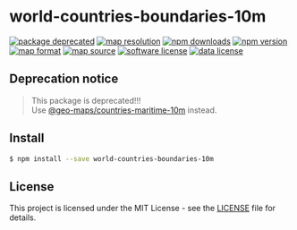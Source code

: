 # world-countries-boundaries-10m

<a href="https://www.npmjs.com/package/@geo-maps/countries-maritime-10m"><img src="https://img.shields.io/badge/status-deprecated-c0392b.svg" alt="package deprecated" /></a>
<a href="https://github.com/simonepri/geo-maps#countries-maritime"><img src="https://img.shields.io/badge/resolution-10m-8e44ad.svg" alt="map resolution" /></a>
<a href="https://www.npmjs.com/package/world-countries-boundaries-10m"><img src="https://img.shields.io/npm/dm/world-countries-boundaries-10m.svg" alt="npm downloads" /></a>
<a href="https://www.npmjs.com/package/world-countries-boundaries-10m"><img src="https://img.shields.io/npm/v/world-countries-boundaries-10m.svg" alt="npm version" /></a>
<a href="http://geojson.org/"><img src="https://img.shields.io/badge/format-GeoJSON-e67e22.svg" alt="map format" /></a>
<a href="http://www.openstreetmap.org/"><img src="https://img.shields.io/badge/source-OSM-2ecc71.svg" alt="map source" /></a>
<a href="LICENSE"><img src="https://img.shields.io/github/license/simonepri/geo-countries.svg" alt="software license" /></a>
<a href="https://opendatacommons.org/licenses/odbl/1.0/"><img src="https://img.shields.io/badge/license-ODbL-2980b9.svg" alt="data license" /></a>

## Deprecation notice

> This package is deprecated!!!  
> Use [@geo-maps/countries-maritime-10m](https://www.npmjs.com/package/@geo-maps/countries-maritime-10m) instead.

## Install
```bash
$ npm install --save world-countries-boundaries-10m
```

## License
This project is licensed under the MIT License - see the [LICENSE](LICENSE) file for details.
